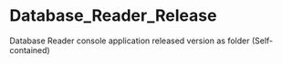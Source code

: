 # Database_Reader_Release
Database Reader console application released version as folder (Self-contained)

